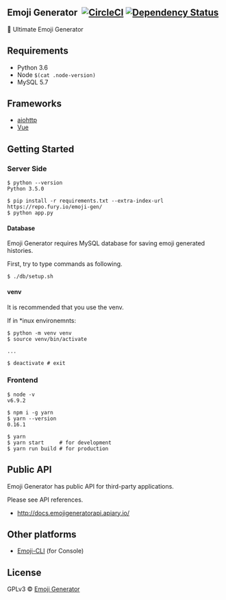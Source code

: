 ## Emoji Generator &nbsp;[![CircleCI](https://circleci.com/gh/emoji-gen/web-main/tree/master.svg?style=shield)](https://circleci.com/gh/emoji-gen/web-main/tree/master) [![Dependency Status](https://gemnasium.com/badges/github.com/emoji-gen/Emoji-Web.svg)](https://gemnasium.com/github.com/emoji-gen/Emoji-Web)

:tada: Ultimate Emoji Generator

## Requirements

  - Python 3.6
  - Node `$(cat .node-version)`
  - MySQL 5.7

## Frameworks

- [aiohttp](https://github.com/aio-libs/aiohttp)
- [Vue](https://vuejs.org/)

## Getting Started
### Server Side

```
$ python --version
Python 3.5.0

$ pip install -r requirements.txt --extra-index-url https://repo.fury.io/emoji-gen/
$ python app.py
```

#### Database
Emoji Generator requires MySQL database for saving emoji generated histories.

First, try to type commands as following.

```
$ ./db/setup.sh
```


#### venv

It is recommended that you use the venv.

If in *inux environemnts:

```
$ python -m venv venv
$ source venv/bin/activate

...

$ deactivate # exit
```

### Frontend

```
$ node -v
v6.9.2

$ npm i -g yarn
$ yarn --version
0.16.1

$ yarn
$ yarn start     # for development
$ yarn run build # for production
```

## Public API
Emoji Generator has public API for third-party applications.

Please see API references.

- http://docs.emojigeneratorapi.apiary.io/

## Other platforms

- [Emoji-CLI](https://github.com/emoji-gen/Emoji-CLI) (for Console)

## License
GPLv3 &copy; [Emoji Generator](https://emoji-gen.ninja)
